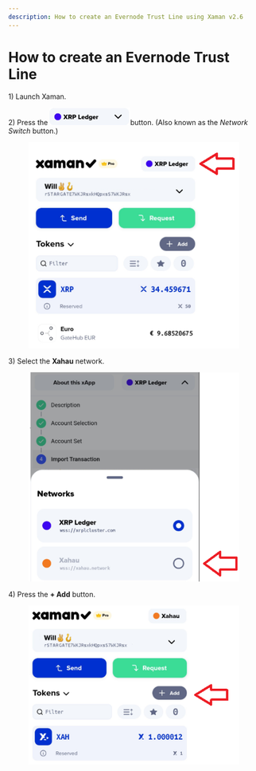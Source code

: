 ```yaml
---
description: How to create an Evernode Trust Line using Xaman v2.6
---
```


# How to create an Evernode Trust Line

1\) Launch Xaman.

2\)  Press the <img src="../.gitbook/assets/image (5).png" alt="" data-size="line">button. (Also known as the _Network Switch_ button.)

<figure><img src="../.gitbook/assets/image (64).png" alt=""><figcaption></figcaption></figure>

3\) Select the **Xahau** network.

<figure><img src="../.gitbook/assets/image (65).png" alt=""><figcaption></figcaption></figure>

4\) Press the **+ Add** button.

<figure><img src="../.gitbook/assets/image (66).png" alt=""><figcaption></figcaption></figure>



